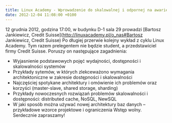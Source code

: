 ```yaml
---
title: Linux Academy - Wprowadzenie do skalowalnej i odpornej na awarie architektury baz danych
date: 2012-12-04 11:08:00 +0100
---
```

12 grudnia 2012, godzina 17:00, w budynku D-1 sala 29 prowadzi&nbsp;[Bartosz Jankiewicz, Credit Suisse](http://linuxacademy.pl/o_nas#Bartosz Jankiewicz, Credit Suisse)
Po długiej przerwie kolejny wykład z cyklu Linux Academy. Tym razem prelegentem nie będzie student, a przedstawiciel firmy Credit Suisse. Poruszy on następujące zagadnienia:
- Wyjasnienie podstawowych pojęć wydajności, dostępności i skalowalności systemów
- Przykłady sytemów, w których zlekceważono wymagania architektoniczne w zakresie dostępności i skalowalności
- Najczęściej spotykane architektury i omówienie ich problemów oraz korzyści (master-slave, shared storage, sharding)
- Przykłady nowoczesnych rozwiązań problemów skalowalności i dostępności: distributed cache, NoSQL, NewSQL
- W jaki sposób można używać nowej architektury baz danych – przykładowe wzorce projektowe i ograniczenia
Wstęp wolny. Serdecznie zapraszamy!